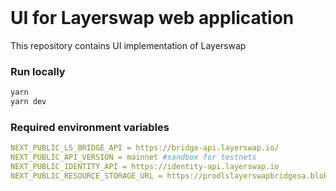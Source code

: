 
<br />
<div align="left">
  <h1 align="left">UI for Layerswap web application</h1>
</div>
 
This repository contains UI implementation of Layerswap

 

### Run locally


  ```sh
  yarn
  yarn dev 
  ```

 
### Required environment variables

  ```yaml
  NEXT_PUBLIC_LS_BRIDGE_API = https://bridge-api.layerswap.io/
  NEXT_PUBLIC_API_VERSION = mainnet #sandbox for testnets
  NEXT_PUBLIC_IDENTITY_API = https://identity-api.layerswap.io
  NEXT_PUBLIC_RESOURCE_STORAGE_URL = https://prodlslayerswapbridgesa.blob.core.windows.net/
  ```

